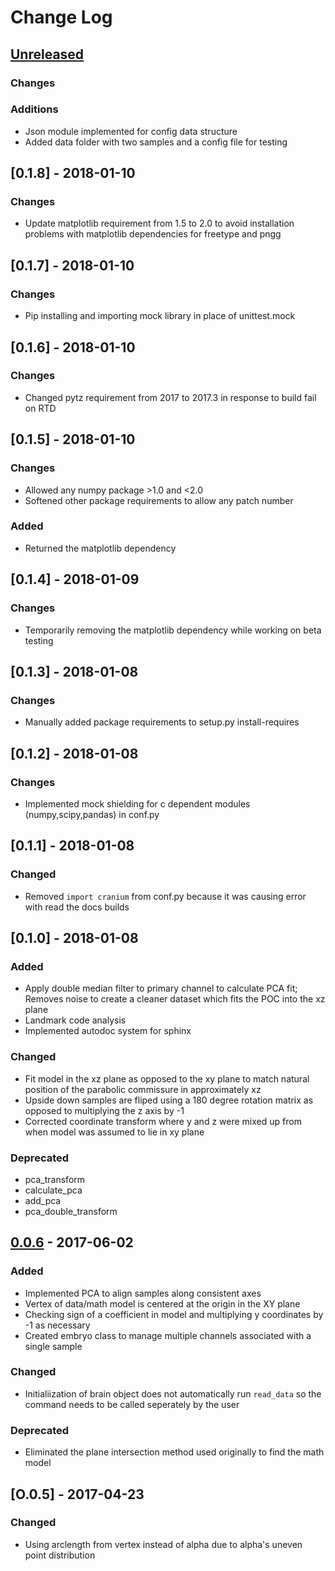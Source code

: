 # Change Log

## [Unreleased]
### Changes
### Additions
- Json module implemented for config data structure
- Added data folder with two samples and a config file for testing

## [0.1.8] - 2018-01-10
### Changes
- Update matplotlib requirement from 1.5 to 2.0 to avoid installation problems with matplotlib dependencies for freetype and pngg

## [0.1.7] - 2018-01-10
### Changes
- Pip installing and importing mock library in place of unittest.mock

## [0.1.6] - 2018-01-10
### Changes
- Changed pytz requirement from 2017 to 2017.3 in response to build fail on RTD

## [0.1.5] - 2018-01-10
### Changes
- Allowed any numpy package >1.0 and <2.0
- Softened other package requirements to allow any patch number
### Added
- Returned the matplotlib dependency

## [0.1.4] - 2018-01-09
### Changes
- Temporarily removing the matplotlib dependency while working on beta testing

## [0.1.3] - 2018-01-08
### Changes
- Manually added package requirements to setup.py install-requires

## [0.1.2] - 2018-01-08
### Changes
- Implemented mock shielding for c dependent modules (numpy,scipy,pandas) in conf.py

## [0.1.1] - 2018-01-08
### Changed
- Removed `import cranium` from conf.py because it was causing error with read the docs builds

## [0.1.0] - 2018-01-08
### Added
- Apply double median filter to primary channel to calculate PCA fit; Removes noise to create a cleaner dataset which fits the POC into the xz plane
- Landmark code analysis
- Implemented autodoc system for sphinx
### Changed
- Fit model in the xz plane as opposed to the xy plane to match natural position of the parabolic commissure in approximately xz
- Upside down samples are fliped using a 180 degree rotation matrix as opposed to multiplying the z axis by -1
- Corrected coordinate transform where y and z were mixed up from when model was assumed to lie in xy plane
### Deprecated
- pca_transform
- calculate_pca
- add_pca
- pca_double_transform

## [0.0.6] - 2017-06-02
### Added
- Implemented PCA to align samples along consistent axes
- Vertex of data/math model is centered at the origin in the XY plane
- Checking sign of a coefficient in model and multiplying y coordinates by -1 as necessary
- Created embryo class to manage multiple channels associated with a single sample
### Changed
- Initialiization of brain object does not automatically run `read_data` so the command needs to be called seperately by the user
### Deprecated
- Eliminated the plane intersection method used originally to find the math model

## [O.0.5] - 2017-04-23
### Changed
- Using arclength from vertex instead of alpha due to alpha's uneven point distribution

[Unreleased]: https://github.com/msschwartz21/craniumPy/compare/v0.0.6...HEAD
[0.0.6]: https://github.com/msschwartz21/craniumPy/compare/v0.0.5...v0.0.6